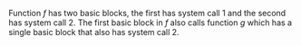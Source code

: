 Function _f_ has two basic blocks, the first has system call 1 and the second has system call 2. The first basic block in _f_ also calls function _g_ which has a single basic block that also has system call 2.